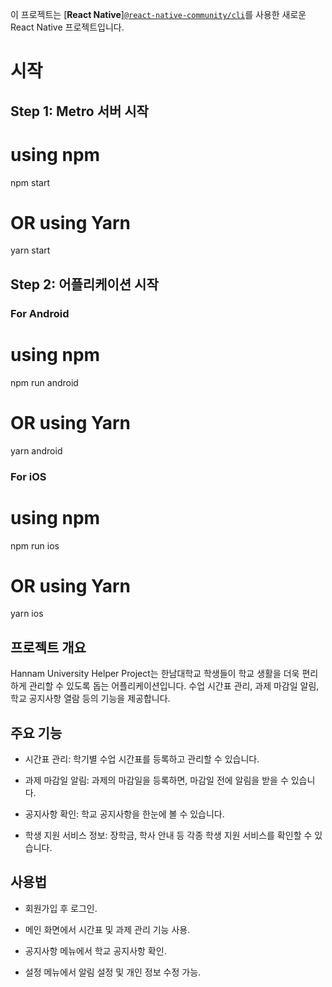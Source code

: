 이 프로젝트는 [**React Native**][`@react-native-community/cli`](https://github.com/react-native-community/cli)를 사용한 새로운 React Native 프로젝트입니다.

# 시작

## Step 1: Metro 서버 시작

# using npm
npm start

# OR using Yarn
yarn start

## Step 2: 어플리케이션 시작

### For Android

# using npm
npm run android

# OR using Yarn
yarn android

### For iOS

# using npm
npm run ios

# OR using Yarn
yarn ios


## 프로젝트 개요

Hannam University Helper Project는 한남대학교 학생들이 학교 생활을 더욱 편리하게 관리할 수 있도록 돕는 어플리케이션입니다. 수업 시간표 관리, 과제 마감일 알림, 학교 공지사항 열람 등의 기능을 제공합니다.

## 주요 기능
 - 시간표 관리: 학기별 수업 시간표를 등록하고 관리할 수 있습니다.

 
 - 과제 마감일 알림: 과제의 마감일을 등록하면, 마감일 전에 알림을 받을 수 있습니다.
 
 
 - 공지사항 확인: 학교 공지사항을 한눈에 볼 수 있습니다.
 
 
 - 학생 지원 서비스 정보: 장학금, 학사 안내 등 각종 학생 지원 서비스를 확인할 수 있습니다.

## 사용법
- 회원가입 후 로그인.


- 메인 화면에서 시간표 및 과제 관리 기능 사용.


- 공지사항 메뉴에서 학교 공지사항 확인.


- 설정 메뉴에서 알림 설정 및 개인 정보 수정 가능.
